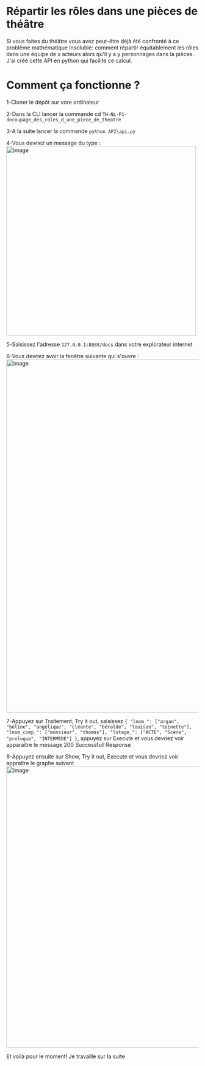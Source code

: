 # Répartir les rôles dans une pièces de théâtre
Si vous faites du théâtre vous avez peut-être déjà été confronté à ce problème mathématique insoluble: comment répartir équitablement les rôles dans une équipe de x acteurs alors qu'il y a y personnages dans la pièces.
J'ai créé cette API en python qui facilite ce calcul.

# Comment ça fonctionne ?
1-Cloner le dépôt sur vore ordinateur

2-Dans la CLI lancer la commande cd `TH-NL-P1-decoupage_des_roles_d_une_piece_de_theatre`

3-A la suite lancer la commande `python API\api.py`

4-Vous devriez un message du type :
<img width="497" alt="image" src="https://github.com/Antoine1608/TH-NL-P1-decoupage_des_roles_d_une_piece_de_theatre/assets/75375490/9fa6e241-99c3-45ef-a43c-562752bd8b58"> 

5-Saisissez l'adresse `127.0.0.1:8888/docs` dans votre explorateur internet

6-Vous devriez avoir la fenêtre suivante qui s'ouvre : 
<img width="926" alt="image" src="https://github.com/Antoine1608/TH-NL-P1-decoupage_des_roles_d_une_piece_de_theatre/assets/75375490/6b08a4c5-4cc2-4720-8b64-6ead202ac2d8">

7-Appuyez sur 
  Traitement, 
  Try it out, 
  saisissez `{
  "lnom_": ["argan", "béline", "angélique", "cléante", "béralde", "louison", "toinette"],
  "lnom_comp_": ["monsieur", "thomas"],
  "lstage_": ["ACTE", "Scène", "prologue", "INTERMÈDE"]
}`, 
  appuyez sur Execute
et vous devriez voir apparaître le message 200 Successfull Response

8-Appuyez ensuite sur 
  Show,
  Try it out,
  Execute
et vous devriez voir appraître le graphe suivant
<img width="738" alt="image" src="https://github.com/Antoine1608/TH-NL-P1-decoupage_des_roles_d_une_piece_de_theatre/assets/75375490/23988653-0366-4941-b4cf-7185951e83ad">

Et voilà pour le moment! Je travaille sur la suite




